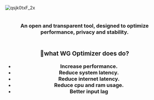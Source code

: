 ![qsjk0txF_2x](https://user-images.githubusercontent.com/132106663/236480470-620c79b3-da34-47c3-8143-654c36ceafea.jpg)
<h1 align="center"></h1>

<div align="center">
<h3 align="center">An open and transparent tool, designed to optimize performance, privacy and stability.
<div align="center">

<h1 align="center"></h1>
<h3 align="center">🤔what WG Optimizer does do?</h3>

- Increase performance.
- Reduce system latency.
- Reduce internet latency.
- Reduce cpu and ram usage.
- Better input lag
